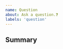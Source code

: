 ```yaml
---
name: Question
about: Ask a question.❓
labels: 'question'
---
```


## Summary

<!-- What do you need help with? -->

<!---
❗️❗️ Also, please consider donating in-game to Gabriel Egdald ❗️❗️

Donations will ensure the following:

🔨 Long term maintenance of the project
🐛 Quick responses to bug reports and help requests
 -->
